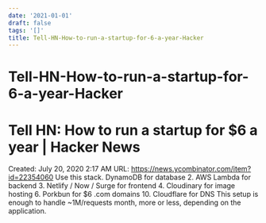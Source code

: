 ```yaml
---
date: '2021-01-01'
draft: false
tags: '[]'
title: Tell-HN-How-to-run-a-startup-for-6-a-year-Hacker
---
```


# Tell-HN-How-to-run-a-startup-for-6-a-year-Hacker

# Tell HN: How to run a startup for $6 a year | Hacker News
Created: July 20, 2020 2:17 AM
URL: https://news.ycombinator.com/item?id=22354060
Use this stack.
DynamoDB for database
2.
AWS Lambda for backend
3.
Netlify / Now / Surge for frontend
4.
Cloudinary for image hosting
6.
Porkbun for $6 .com domains
10.
Cloudflare for DNS
This setup is enough to handle ~1M/requests month, more or less, depending on the application.
